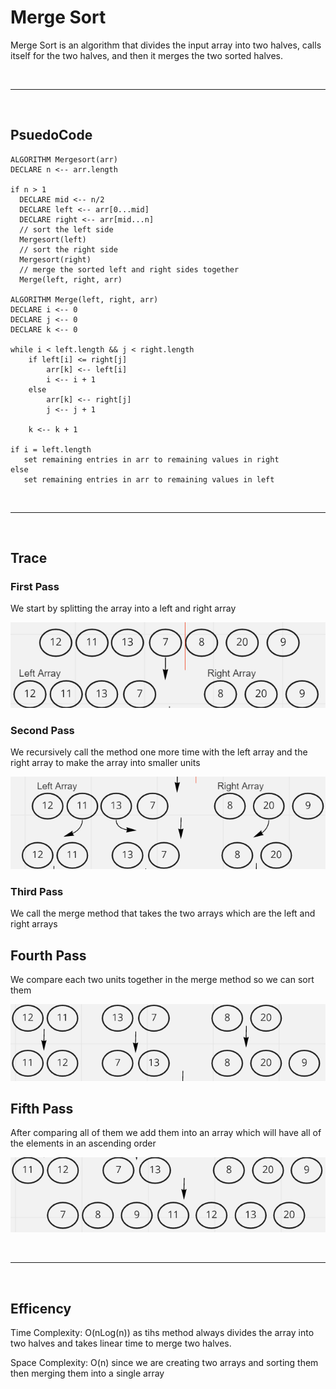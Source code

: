 # Merge Sort

Merge Sort is an algorithm that divides the input array into two halves, calls itself for the two halves, and then it merges the two sorted halves.

<br><hr></br>

## PsuedoCode


    ALGORITHM Mergesort(arr)
    DECLARE n <-- arr.length

    if n > 1
      DECLARE mid <-- n/2
      DECLARE left <-- arr[0...mid]
      DECLARE right <-- arr[mid...n]
      // sort the left side
      Mergesort(left)
      // sort the right side
      Mergesort(right)
      // merge the sorted left and right sides together
      Merge(left, right, arr)

    ALGORITHM Merge(left, right, arr)
    DECLARE i <-- 0
    DECLARE j <-- 0
    DECLARE k <-- 0

    while i < left.length && j < right.length
        if left[i] <= right[j]
            arr[k] <-- left[i]
            i <-- i + 1
        else
            arr[k] <-- right[j]
            j <-- j + 1

        k <-- k + 1

    if i = left.length
       set remaining entries in arr to remaining values in right
    else
       set remaining entries in arr to remaining values in left

<br><hr></br>

## Trace

### First Pass 

We start by splitting the array into a left and right array 

![](./Merge1.png)

### Second Pass

We recursively call the method one more time with the left array and the right array to make the array into smaller units

![](./Merge2.png)


### Third Pass

We call the merge method that takes the two arrays which are the left and right arrays

## Fourth Pass 

We compare each two units together in the merge method so we can sort them

![](./Merge3.png)


## Fifth Pass

After comparing all of them we add them into an array which will have all of the elements in an ascending order

![](./Merge4.png)

<br><hr></br>


## Efficency
 Time Complexity: O(nLog(n)) as tihs method always divides the array into two halves and takes linear time to merge two halves.

 Space Complexity: O(n) since we are creating two arrays and sorting them then merging them into a single array